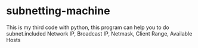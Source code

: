 # subnetting-machine
This is my third code with python, this program can help you to do subnet.included Network IP, Broadcast IP, Netmask, Client Range, Available Hosts
